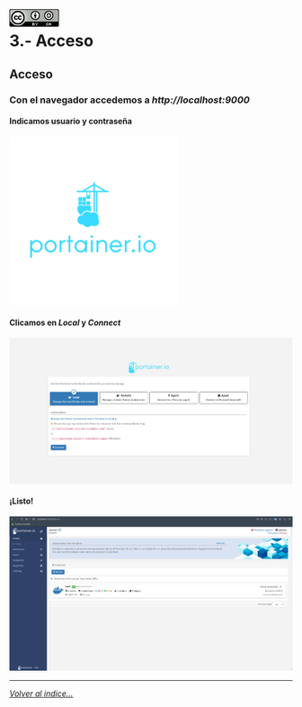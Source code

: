 <img src="../imagenes/MI-LICENCIA88x31.png" style="float: left; margin-right: 10px;" />

# 3.- Acceso
## Acceso

### Con el navegador accedemos a *http://localhost:9000*

#### Indicamos usuario y contraseña
![fotoacceso](../imagenes/portainer.png)

#### Clicamos en *Local* y *Connect*
![fotoacceso2](../imagenes/acceso2.png)

#### ¡Listo!
![fotoacceso2](../imagenes/accesoFin.png)
________________________________________
*[Volver al indice...](../README.md)*

